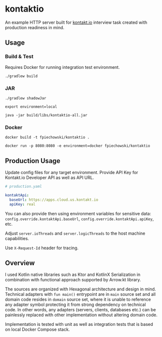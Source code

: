 ﻿# kontaktio

An example HTTP server built for [kontakt.io](https://kontakt.io) interview task created with production readiness in
mind.

## Usage

### Build & Test

Requires Docker for running integration test environment.

```shell
./gradlew build
```

### JAR

```shell
./gradlew shadowJar
```

```shell
export environment=local
```

```shell
java -jar build/libs/kontaktio-all.jar
```

### Docker

```shell
docker build -t fpiechowski/kontaktio .
```

```shell
docker run -p 8080:8080 -e environment=docker fpiechowski/kontaktio
```

## Production Usage
Update config files for any target environment. Provide API Key for Kontakt.io Developer API as well as API URL. 

```yaml
# production.yaml

kontaktApi:
  baseUrl: https://apps.cloud.us.kontakt.io
  apiKey: real
```

You can also provide then using environment variables for sensitive data:
`config.override.kontaktApi.baseUrl`,
`config.override.kontaktApi.apiKey`, etc.

Adjust `server.ioThreads` and `server.logicThreads` to the host machine capabilities.

Use `X-Request-Id` header for tracing.

## Overview

I used Kotlin native libraries such as Ktor and KotlinX Serialization in combination with functional approach supported
by Arrow.kt library.

The sources are organized with Hexagonal architecture and design in mind.
Technical adapters with `fun main()` entrypoint are in `main` source set and all domain code resides in `domain` source
set, where it is unable to reference any adapter symbol protecting it from strong dependency on technical code. In other
words, any adapters (servers, clients, databases etc.) can be painlessly replaced with other implementation without
altering domain code.

Implementation is tested with unit as well as integration tests that is based on local Docker Compose stack.
